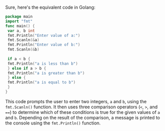 Sure, here's the equivalent code in Golang:
```go
package main
import "fmt"
func main() {
 var a, b int
 fmt.Println("Enter value of a:")
 fmt.Scanln(&a)
 fmt.Println("Enter value of b:")
 fmt.Scanln(&b)
 
 if a < b {
 fmt.Println("a is less than b")
 } else if a > b {
 fmt.Println("a is greater than b")
 } else {
 fmt.Println("a is equal to b")
 }
}
```
This code prompts the user to enter two integers, `a` and `b`, using the `fmt.Scanln()` function. It then uses three comparison operators (`<`, `>`, and `==`) to determine which of these conditions is true for the given values of `a` and `b`. Depending on the result of the comparison, a message is printed to the console using the `fmt.Println()` function.

